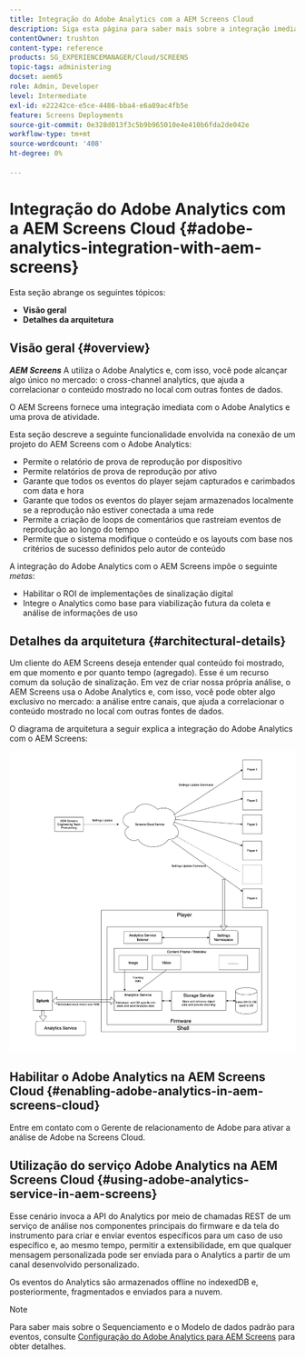 ```yaml
---
title: Integração do Adobe Analytics com a AEM Screens Cloud
description: Siga esta página para saber mais sobre a integração imediata do AEM Screens com o Adobe Analytics e fornecer uma prova de reprodução.
contentOwner: trushton
content-type: reference
products: SG_EXPERIENCEMANAGER/Cloud/SCREENS
topic-tags: administering
docset: aem65
role: Admin, Developer
level: Intermediate
exl-id: e22242ce-e5ce-4486-bba4-e6a89ac4fb5e
feature: Screens Deployments
source-git-commit: 0e328d013f3c5b9b965010e4e410b6fda2de042e
workflow-type: tm+mt
source-wordcount: '408'
ht-degree: 0%

---
```


# Integração do Adobe Analytics com a AEM Screens Cloud {#adobe-analytics-integration-with-aem-screens}

Esta seção abrange os seguintes tópicos:

* **Visão geral**
* **Detalhes da arquitetura**

## Visão geral {#overview}

***AEM Screens*** A utiliza o Adobe Analytics e, com isso, você pode alcançar algo único no mercado: o cross-channel analytics, que ajuda a correlacionar o conteúdo mostrado no local com outras fontes de dados.

O AEM Screens fornece uma integração imediata com o Adobe Analytics e uma prova de atividade.

Esta seção descreve a seguinte funcionalidade envolvida na conexão de um projeto do AEM Screens com o Adobe Analytics:

* Permite o relatório de prova de reprodução por dispositivo
* Permite relatórios de prova de reprodução por ativo
* Garante que todos os eventos do player sejam capturados e carimbados com data e hora
* Garante que todos os eventos do player sejam armazenados localmente se a reprodução não estiver conectada a uma rede
* Permite a criação de loops de comentários que rastreiam eventos de reprodução ao longo do tempo
* Permite que o sistema modifique o conteúdo e os layouts com base nos critérios de sucesso definidos pelo autor de conteúdo

A integração do Adobe Analytics com o AEM Screens impõe o seguinte *metas*:

* Habilitar o ROI de implementações de sinalização digital
* Integre o Analytics como base para viabilização futura da coleta e análise de informações de uso

## Detalhes da arquitetura {#architectural-details}

Um cliente do AEM Screens deseja entender qual conteúdo foi mostrado, em que momento e por quanto tempo (agregado). Esse é um recurso comum da solução de sinalização. Em vez de criar nossa própria análise, o AEM Screens usa o Adobe Analytics e, com isso, você pode obter algo exclusivo no mercado: a análise entre canais, que ajuda a correlacionar o conteúdo mostrado no local com outras fontes de dados.

O diagrama de arquitetura a seguir explica a integração do Adobe Analytics com o AEM Screens:

![Integração com o Adobe Analytics](/help/screens-cloud/assets/analytics-architecture.png)

## Habilitar o Adobe Analytics na AEM Screens Cloud {#enabling-adobe-analytics-in-aem-screens-cloud}

Entre em contato com o Gerente de relacionamento de Adobe para ativar a análise de Adobe na Screens Cloud.

## Utilização do serviço Adobe Analytics na AEM Screens Cloud {#using-adobe-analytics-service-in-aem-screens}

Esse cenário invoca a API do Analytics por meio de chamadas REST de um serviço de análise nos componentes principais do firmware e da tela do instrumento para criar e enviar eventos específicos para um caso de uso específico e, ao mesmo tempo, permitir a extensibilidade, em que qualquer mensagem personalizada pode ser enviada para o Analytics a partir de um canal desenvolvido personalizado.

Os eventos do Analytics são armazenados offline no indexedDB e, posteriormente, fragmentados e enviados para a nuvem.

>[!NOTE]
>Para saber mais sobre o Sequenciamento e o Modelo de dados padrão para eventos, consulte [Configuração do Adobe Analytics para AEM Screens](https://experienceleague.adobe.com/docs/experience-manager-screens/user-guide/administering/analytics-integration/configuring-adobe-analytics-aem-screens.html) para obter detalhes.
